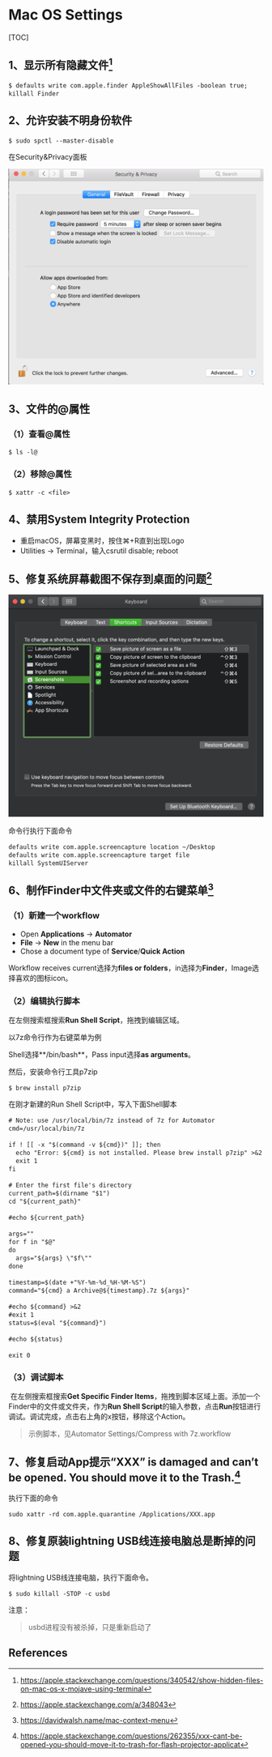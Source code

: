 # Mac OS Settings

[TOC]

## 1、显示所有隐藏文件[^1]

```shell
$ defaults write com.apple.finder AppleShowAllFiles -boolean true; killall Finder
```



## 2、允许安装不明身份软件

```shell
$ sudo spctl --master-disable
```



在Security&Privacy面板

![](images/1.png)



## 3、文件的@属性



### （1）查看@属性

```shell
$ ls -l@
```



### （2）移除@属性

```shell
$ xattr -c <file>
```



## 4、禁用System Integrity Protection



- 重启macOS，屏幕变黑时，按住⌘+R直到出现Logo
- Utilities -> Terminal，输入csrutil disable; reboot



## 5、修复系统屏幕截图不保存到桌面的问题[^3]



![](images/2.png)



命令行执行下面命令

```shell
defaults write com.apple.screencapture location ~/Desktop
defaults write com.apple.screencapture target file
killall SystemUIServer
```



## 6、制作Finder中文件夹或文件的右键菜单[^4]



### （1）新建一个workflow

* Open **Applications** -> **Automator**
* **File** -> **New** in the menu bar
* Chose a document type of **Service**/**Quick Action**

Workflow receives current选择为**files or folders**，in选择为**Finder**，Image选择喜欢的图标icon。



### （2）编辑执行脚本

在左侧搜索框搜索**Run Shell Script**，拖拽到编辑区域。



以7z命令行作为右键菜单为例

Shell选择**/bin/bash**，Pass input选择**as arguments**。



然后，安装命令行工具p7zip

```shell
$ brew install p7zip
```



在刚才新建的Run Shell Script中，写入下面Shell脚本

```shell
# Note: use /usr/local/bin/7z instead of 7z for Automator
cmd=/usr/local/bin/7z

if ! [[ -x "$(command -v ${cmd})" ]]; then
  echo "Error: ${cmd} is not installed. Please brew install p7zip" >&2
  exit 1
fi

# Enter the first file's directory
current_path=$(dirname "$1")
cd "${current_path}"

#echo ${current_path}

args=""
for f in "$@"
do
  args="${args} \"$f\""
done

timestamp=$(date +"%Y-%m-%d_%H-%M-%S")
command="${cmd} a Archive@${timestamp}.7z ${args}"

#echo ${command} >&2
#exit 1
status=$(eval "${command}")

#echo ${status}

exit 0
```



### （3）调试脚本

​        在左侧搜索框搜索**Get Specific Finder Items**，拖拽到脚本区域上面。添加一个Finder中的文件或文件夹，作为**Run Shell Script**的输入参数，点击**Run**按钮进行调试。调试完成，点击右上角的x按钮，移除这个Action。



> 示例脚本，见Automator Settings/Compress with 7z.workflow



## 7、修复启动App提示“XXX” is damaged and can’t be opened. You should move it to the Trash.[^5]



执行下面的命令

```shell
sudo xattr -rd com.apple.quarantine /Applications/XXX.app
```



## 8、修复原装lightning USB线连接电脑总是断掉的问题



将lightning USB线连接电脑，执行下面命令。

```shell
$ sudo killall -STOP -c usbd
```

注意：

> usbd进程没有被杀掉，只是重新启动了



## References

[^1]:https://apple.stackexchange.com/questions/340542/show-hidden-files-on-mac-os-x-mojave-using-terminal

[^2]:https://stackoverflow.com/questions/4833052/how-do-i-remove-the-extended-attributes-on-a-file-in-mac-os-x

[^3]:https://apple.stackexchange.com/a/348043

[^4]:https://davidwalsh.name/mac-context-menu

[^5]:https://apple.stackexchange.com/questions/262355/xxx-cant-be-opened-you-should-move-it-to-trash-for-flash-projector-applicat

